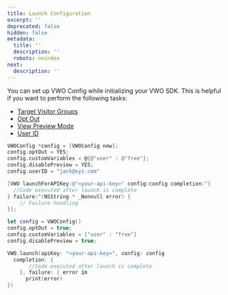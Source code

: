 ```yaml
---
title: Launch Configuration
excerpt: ''
deprecated: false
hidden: false
metadata:
  title: ''
  description: ''
  robots: noindex
next:
  description: ''
---
```

You can set up VWO Config while initializing your VWO SDK. This is helpful if you want to perform the following tasks:

* [Target Visitor Groups](ref:ios-targeting-visitor-groups)
* [Opt Out](ref:ios-opt-out) 
* [View Preview Mode](ref:ios-preview-mode) 
* [User ID](ref:user-id)

```objectivec
VWOConfig *config = [VWOConfig new];
config.optOut = YES;
config.customVariables = @{@"user" : @"free"};
config.disablePreview = YES;
config.userID = "jack@xyz.com"

[VWO launchForAPIKey:@"<your-api-key>" config:config completion:^{
  //Code executed after launch is complete
} failure:^(NSString * _Nonnull error) {
	// Failure handling
}];
```
```swift
let config = VWOConfig()
config.optOut = true;
config.customVariables = ["user" : "free"]
config.disablePreview = true;

VWO.launch(apiKey: "<your-api-key>", config: config
  completion: {
	   //Code executed after launch is complete     
	}, failure: { error in
      print(error)
})
```
